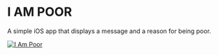 # I AM POOR

A simple iOS app that displays a message and a reason for being poor.

[![I Am Poor](https://img.youtube.com/vi/LsyCjGSVmE0/0.jpg)](https://www.youtube.com/watch?v=LsyCjGSVmE0)
